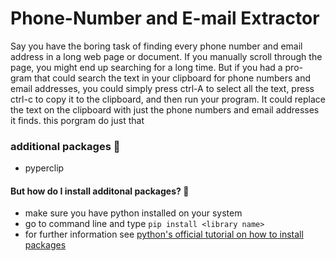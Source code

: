 # Phone-Number and E-mail Extractor
Say you have the boring task of finding every phone number and email address in a long web page or document. If you manually scroll through the page, you might end up searching for a long time. But if you had a pro- gram that could search the text in your clipboard for phone numbers and email addresses, you could simply press ctrl-A to select all the text, press ctrl-c to copy it to the clipboard, and then run your program. It could replace the text on the clipboard with just the phone numbers and email addresses it finds. this porgram do just that 

### additional packages 📝
- pyperclip

#### But how do I install additonal packages? 🤨
- make sure you have python installed on your system
- go to command line and type ```pip install <library name>```
- for further information see [python's official tutorial on how to install packages](https://packaging.python.org/tutorials/installing-packages/)

